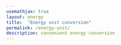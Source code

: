 ```yaml
---
usemathjax: true
layout: energy
title:  "Energy unit conversion"
permalink: /energy-unit/
description: convenient energy conversion
---
```


